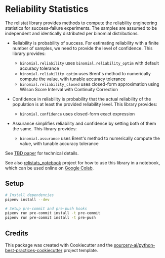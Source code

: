 # Reliability Statistics

The relistat library provides methods to compute the reliability engineering statistics
for success-failure experiments. The samples are assumed to be independent and
identically distributed per binomial distributions.

- Reliability is probability of success. For estimating reliability with a finite
  number of samples, we need to provide the level of confidence. This library provides:
  - `binomial.reliability` uses `binomial.reliability_optim` with default accuracy tolerance
  - `binomial.reliability_optim` uses Brent's method to numerically compute the value,
    with tunable accuracy tolerance 
  - `binomial.reliability_closed` uses closed-form approximation using Wilson Score
     Interval with Continuity Correction

- Confidence in reliability is probability that the actual reliability of the
  population is at least the provided reliability level. This library provides:
  - `binomial.confidence` uses closed-form exact expression

- Assurance simplifies reliability and confidence by setting both of them the same.
  This library provides:
  - `binomial.assurance` uses Brent's method to numerically compute the value,
    with tunable accuracy tolerance

See [TBD paper](tbd) for technical details.

See also [relistats_notebook](https://github.com/sanjaymjoshi/relistats_notebook)
project for how to use this library in a notebook, which can be used online
on [Google Colab](https://colab.research.google.com/github/sanjaymjoshi/relistats_notebook/blob/main/relistats_binomial.ipynb).

## Setup
```sh
# Install dependencies
pipenv install --dev

# Setup pre-commit and pre-push hooks
pipenv run pre-commit install -t pre-commit
pipenv run pre-commit install -t pre-push
```

## Credits
This package was created with Cookiecutter and the [sourcery-ai/python-best-practices-cookiecutter](https://github.com/sourcery-ai/python-best-practices-cookiecutter) project template.
